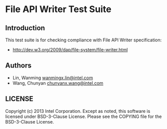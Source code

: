 # File API Writer Test Suite

## Introduction

This test suite is for checking compliance with File API Writer specification:
* http://dev.w3.org/2009/dap/file-system/file-writer.html

## Authors

* Lin, Wanming <wanmingx.lin@intel.com>
* Wang, Chunyan <chunyanx.wang@intel.com>

## LICENSE

Copyright (c) 2013 Intel Corporation.
Except as noted, this software is licensed under BSD-3-Clause License.
Please see the COPYING file for the BSD-3-Clause License.

